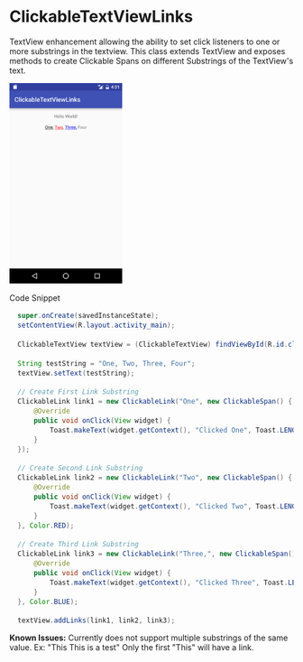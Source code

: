 # ClickableTextViewLinks
TextView enhancement allowing the ability to set click listeners to one or more substrings in the textview.
This class extends TextView and exposes methods to create Clickable Spans on different Substrings of the TextView's text.

<img src="ExampleActivity.png" width=200px></img>


Code Snippet
```Java
  super.onCreate(savedInstanceState);
  setContentView(R.layout.activity_main);

  ClickableTextView textView = (ClickableTextView) findViewById(R.id.clickedTextView);

  String testString = "One, Two, Three, Four";
  textView.setText(testString);

  // Create First Link Substring
  ClickableLink link1 = new ClickableLink("One", new ClickableSpan() {
      @Override
      public void onClick(View widget) {
          Toast.makeText(widget.getContext(), "Clicked One", Toast.LENGTH_LONG).show();
      }
  });

  // Create Second Link Substring
  ClickableLink link2 = new ClickableLink("Two", new ClickableSpan() {
      @Override
      public void onClick(View widget) {
          Toast.makeText(widget.getContext(), "Clicked Two", Toast.LENGTH_LONG).show();
      }
  }, Color.RED);

  // Create Third Link Substring
  ClickableLink link3 = new ClickableLink("Three,", new ClickableSpan() {
      @Override
      public void onClick(View widget) {
          Toast.makeText(widget.getContext(), "Clicked Three", Toast.LENGTH_LONG).show();
      }
  }, Color.BLUE);

  textView.addLinks(link1, link2, link3);
```

<b>Known Issues:</b>
Currently does not support multiple substrings of the same value. 
Ex: "This This is a test"
Only the first "This" will have a link.
